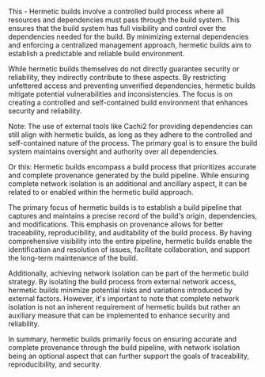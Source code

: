 This - Hermetic builds involve a controlled build process where all resources and dependencies must pass through the build system. This ensures that the build system has full visibility and control over the dependencies needed for the build. By minimizing external dependencies and enforcing a centralized management approach, hermetic builds aim to establish a predictable and reliable build environment.

While hermetic builds themselves do not directly guarantee security or reliability, they indirectly contribute to these aspects. By restricting unfettered access and preventing unverified dependencies, hermetic builds mitigate potential vulnerabilities and inconsistencies. The focus is on creating a controlled and self-contained build environment that enhances security and reliability.

Note: The use of external tools like Cachi2 for providing dependencies can still align with hermetic builds, as long as they adhere to the controlled and self-contained nature of the process. The primary goal is to ensure the build system maintains oversight and authority over all dependencies.

Or this: Hermetic builds encompass a build process that prioritizes accurate and complete provenance generated by the build pipeline. While ensuring complete network isolation is an additional and ancillary aspect, it can be related to or enabled within the hermetic build approach.

The primary focus of hermetic builds is to establish a build pipeline that captures and maintains a precise record of the build's origin, dependencies, and modifications. This emphasis on provenance allows for better traceability, reproducibility, and auditability of the build process. By having comprehensive visibility into the entire pipeline, hermetic builds enable the identification and resolution of issues, facilitate collaboration, and support the long-term maintenance of the build.

Additionally, achieving network isolation can be part of the hermetic build strategy. By isolating the build process from external network access, hermetic builds minimize potential risks and variations introduced by external factors. However, it's important to note that complete network isolation is not an inherent requirement of hermetic builds but rather an auxiliary measure that can be implemented to enhance security and reliability.

In summary, hermetic builds primarily focus on ensuring accurate and complete provenance through the build pipeline, with network isolation being an optional aspect that can further support the goals of traceability, reproducibility, and security.
